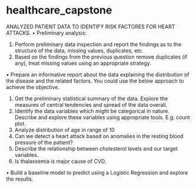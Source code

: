# healthcare_capstone
ANALYZED PATIENT DATA TO IDENTIFY RISK FACTORES FOR HEART ATTACKS.
•	Preliminary analysis:
1.	Perform preliminary data inspection and report the findings as to the structure of the data, missing values, duplicates, etc.
2.	Based on the findings from the previous question remove duplicates (if any), treat missing values using an appropriate strategy.

•	   Prepare an informative report about the data explaining the distribution of the disease and the related factors. You could use the below approach to achieve the objective.
1.	 Get the preliminary statistical summary of the data. Explore the measures       of central tendencies and spread of the data overall.
2.	 Identify the data variables which might be categorical in nature. Describe and explore these variables using appropriate tools. E.g. count plot.
3.	 Analyze distribution of age in range of 10
4.	 Can we detect a heart attack based on anomalies in the resting blood pressure of the patient? 
5.	 Describe the relationship between cholesterol levels and our target variables.
6.	 Is thalassemia is major cause of CVD.

•	  Build a baseline model to predict using a Logistic Regression and explore the results.
